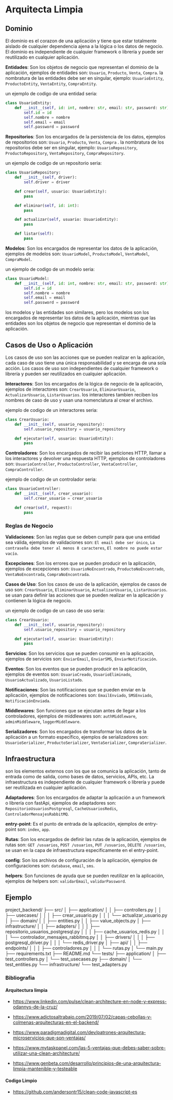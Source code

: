 # Arquitecta Limpia

## Dominio

El dominio es el corazon de una aplicación y tiene que estar totalmente aislado de cualquier dependencia ajena a la lógica o los datos de negocio. El dominio es independiente de cualquier framework o librería y puede ser reutilizado en cualquier aplicación.

**Entidades**: Son los objetos de negocio que representan el dominio de la aplicación, ejemplos de entidades son: `Usuario`, `Producto`, `Venta`, `Compra`. la nombratura de las entidades debe ser en singular, ejemplo: `UsuarioEntity`, `ProductoEntity`, `VentaEntity`, `CompraEntity`.

un ejemplo de codigo de una entidad seria:

```python
class UsuarioEntity:
    def __init__(self, id: int, nombre: str, email: str, password: str):
        self.id = id
        self.nombre = nombre
        self.email = email
        self.password = password
```

**Repositorios**: Son los encargados de la persistencia de los datos, ejemplos de repositorios son: `Usuario`, `Producto`, `Venta`, `Compra`
. la nombratura de los repositorios debe ser en singular, ejemplo: `UsuarioRepository`, `ProductoRepository`, `VentaRepository`, `CompraRepository`.

un ejemplo de codigo de un repositorio seria:

```python
class UsuarioRepository:
    def __init__(self, driver):
        self.driver = driver

    def crear(self, usuario: UsuarioEntity):
        pass

    def eliminar(self, id: int):
        pass

    def actualizar(self, usuario: UsuarioEntity):
        pass

    def listar(self):
        pass

```

**Modelos**: Son los encargados de representar los datos de la aplicación, ejemplos de modelos son: `UsuarioModel`, `ProductoModel`, `VentaModel`, `CompraModel`.

un ejemplo de codigo de un modelo seria:

```python
class UsuarioModel:
    def __init__(self, id: int, nombre: str, email: str, password: str):
        self.id = id
        self.nombre = nombre
        self.email = email
        self.password = password

```

los modelos y las entidades son similares, pero los modelos son los encargados de representar los datos de la aplicación, mientras que las entidades son los objetos de negocio que representan el dominio de la aplicación.

## Casos de Uso o Aplicación

Los casos de uso son las acciones que se pueden realizar en la aplicación, cada caso de uso tiene una única responsabilidad y se encarga de una sola acción. Los casos de uso son independientes de cualquier framework o librería y pueden ser reutilizados en cualquier aplicación.

**Interactores**: Son los encargados de la lógica de negocio de la aplicación, ejemplos de interactores son: `CrearUsuario`, `EliminarUsuario`, `ActualizarUsuario`, `ListarUsuarios`. los interactores tambien reciben los nombres de caso de uso y usan una nomenclatura al crear el archivo.

ejemplo de codigo de un interactores seria:

```python
class CrearUsuario:
    def __init__(self, usuario_repository):
        self.usuario_repository = usuario_repository

    def ejecutar(self, usuario: UsuarioEntity):
        pass

```

**Controladores**: Son los encargados de recibir las peticiones HTTP, llamar a los interactores y devolver una respuesta HTTP, ejemplos de controladores son: `UsuarioController`, `ProductoController`, `VentaController`, `CompraController`.

ejemplo de codigo de un controlador seria:

```python
class UsuarioController:
    def __init__(self, crear_usuario):
        self.crear_usuario = crear_usuario

    def crear(self, request):
        pass


```

### Reglas de Negocio

**Validaciones**: Son las reglas que se deben cumplir para que una entidad sea válida, ejemplos de validaciones son: `El email debe ser único`, `La contraseña debe tener al menos 8 caracteres`, `El nombre no puede estar vacío`.

**Excepciones**: Son los errores que se pueden producir en la aplicación, ejemplos de excepciones son: `UsuarioNoEncontrado`, `ProductoNoEncontrado`, `VentaNoEncontrada`, `CompraNoEncontrada`.

**Casos de Uso**: Son los casos de uso de la aplicación, ejemplos de casos de uso son: `CrearUsuario`, `EliminarUsuario`, `ActualizarUsuario`, `ListarUsuarios`. se usan para definir las acciones que se pueden realizar en la aplicación y contienen la lógica de negocio.

un ejemplo de codigo de un caso de uso seria:

```python
class CrearUsuario:
    def __init__(self, usuario_repository):
        self.usuario_repository = usuario_repository

    def ejecutar(self, usuario: UsuarioEntity):
        pass


```

**Servicios**: Son los servicios que se pueden consumir en la aplicación, ejemplos de servicios son: `EnviarEmail`, `EnviarSMS`, `EnviarNotificación`.

**Eventos**: Son los eventos que se pueden producir en la aplicación, ejemplos de eventos son: `UsuarioCreado`, `UsuarioEliminado`, `UsuarioActualizado`, `UsuarioListado`.

**Notificaciones**: Son las notificaciones que se pueden enviar en la aplicación, ejemplos de notificaciones son: `EmailEnviado`, `SMSEnviado`, `NotificaciónEnviada`.

**Middlewares**: Son funciones que se ejecutan antes de llegar a los controladores, ejemplos de middlewares son: `authMiddleware`, `adminMiddleware`, `loggerMiddleware`.

**Serializadores**: Son los encargados de transformar los datos de la aplicación a un formato específico, ejemplos de serializadores son: `UsuarioSerializer`, `ProductoSerializer`, `VentaSerializer`, `CompraSerializer`.

## Infraestructura

son los elementos externos con los que se comunica la aplicación, tanto de entrada como de salida, como bases de datos, servicios, APIs, etc. La infraestructura es independiente de cualquier framework o librería y puede ser reutilizada en cualquier aplicación.

**Adaptadores**: Son los encargados de adaptar la aplicación a un framework o librería con fastApi, ejemplos de adaptadores son: `RepositorioUsuariosPostgresql`, `CacheUsuariosRedis`, `ControladorMensajesRabbitMQ`.

**entry-point**: Es el punto de entrada de la aplicación, ejemplos de entry-point son: `index`, `app`.

**Rutas**: Son los encargados de definir las rutas de la aplicación, ejemplos de rutas son: `GET /usuarios`, `POST /usuarios`, `PUT /usuarios`, `DELETE /usuarios`, se usan en la capa de infraestructura especificamente en el entry-point.

**config**: Son los archivos de configuración de la aplicación, ejemplos de configuraciones son: `database`, `email`, `sms`.

**helpers**: Son funciones de ayuda que se pueden reutilizar en la aplicación, ejemplos de helpers son: `validarEmail`, `validarPassword`.

## Ejemplo

project_backend/
├── src/
│   ├── application/
│   │   ├── controllers.py
│   │   ├── usecases/
│   │   │   ├── crear_usuario.py
│   │   │   └── actualizar_usuario.py
│   ├── domain/
│   │   ├── entities.py
│   │   ├── value_objects.py
│   ├── infrastructure/
│   │   ├── adapters/
│   │   │   ├── repositorio_usuarios_postgresql.py
│   │   │   ├── cache_usuarios_redis.py
│   │   │   └── controlador_mensajes_rabbitmq.py
│   │   ├── drivers/
│   │   │   ├── postgresql_driver.py
│   │   │   └── redis_driver.py
│   ├── api/
│   │   ├── endpoints/
│   │   │   ├── controladores.py
│   │   │   └── rutas.py
│   └── main.py
├── requirements.txt
├── README.md
└── tests/
    ├── application/
    │   ├── test_controllers.py
    │   └── test_usecases.py
    ├── domain/
    │   └── test_entities.py
    └── infrastructure/
        └── test_adapters.py

### Bibliografia

#### Arquitectura limpia

* <https://www.linkedin.com/pulse/clean-architecture-en-node-y-express-odannys-de-la-cruz/>

* <https://www.adictosaltrabajo.com/2019/07/02/capas-cebollas-y-colmenas-arquitecturas-en-el-backend/>

* <https://www.paradigmadigital.com/dev/patrones-arquitectura-microservicios-que-son-ventajas/>

* <https://www.mytaskpanel.com/las-5-ventajas-que-debes-saber-sobre-utilizar-una-clean-architecture/>

* <https://www.genbeta.com/desarrollo/principios-de-una-arquitectura-limpia-mantenible-y-testeable>

#### Codigo Limpio

* <https://github.com/andersontr15/clean-code-javascript-es>
